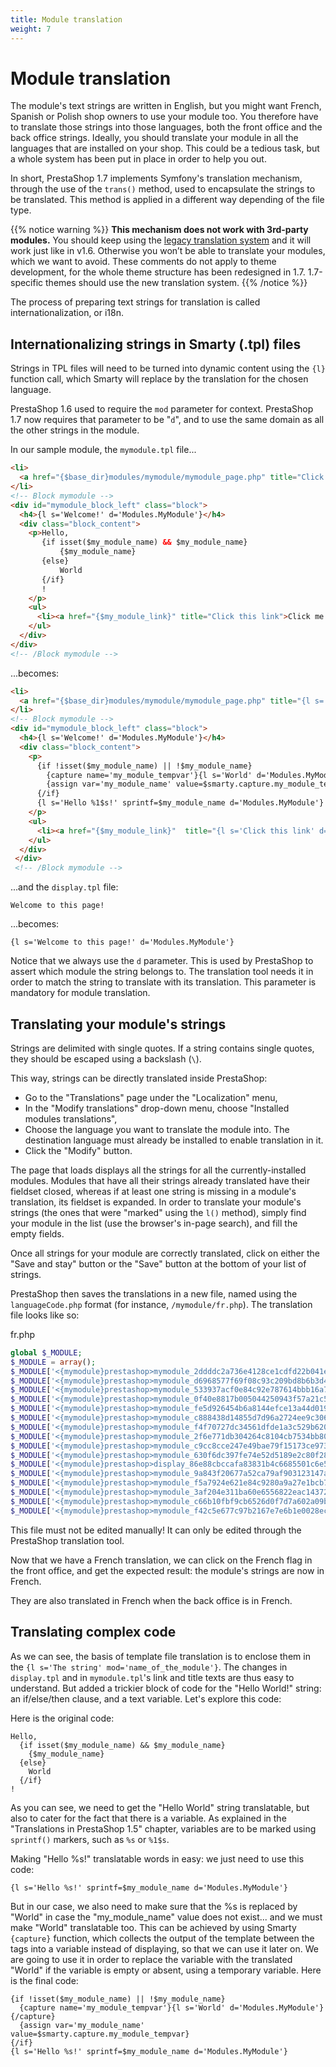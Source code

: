 ```yaml
---
title: Module translation
weight: 7
---
```


Module translation
==================

The module's text strings are written in English, but you might want
French, Spanish or Polish shop owners to use your module too. You
therefore have to translate those strings into those languages, both the
front office and the back office strings. Ideally, you should translate
your module in all the languages that are installed on your shop. This
could be a tedious task, but a whole system has been put in place in
order to help you out.

In short, PrestaShop 1.7 implements Symfony's translation mechanism,
through the use of the `trans()` method, used to encapsulate the strings
to be translated. This method is applied in a different way depending of
the file type.

{{% notice warning %}}
**This mechanism does not work with 3rd-party modules.**
You should keep using the [legacy translation system](http://doc.prestashop.com/display/PS16/Module+translation) and it will work just like in v1.6. Otherwise you won’t be able to translate your modules, which we want to avoid.
These comments do not apply to theme development, for the whole theme structure has been redesigned in 1.7. 1.7-specific themes should use the new translation system.
{{% /notice %}}

The process of preparing text strings for translation is called internationalization, or i18n.

Internationalizing strings in Smarty (.tpl) files
-------------------------------------------------

Strings in TPL files will need to be turned into dynamic content using
the `{l}` function call, which Smarty will replace by the translation
for the chosen language.

PrestaShop 1.6 used to require the `mod` parameter for context.
PrestaShop 1.7 now requires that parameter to be "`d`", and to use the
same domain as all the other strings in the module.

In our sample module, the `mymodule.tpl` file...

```html
<li>
  <a href="{$base_dir}modules/mymodule/mymodule_page.php" title="Click this link">Click me!</a>
</li>
<!-- Block mymodule -->
<div id="mymodule_block_left" class="block">
  <h4>{l s='Welcome!' d='Modules.MyModule'}</h4>
  <div class="block_content">
    <p>Hello,
       {if isset($my_module_name) && $my_module_name}
           {$my_module_name}
       {else}
           World
       {/if}
       !
    </p>
    <ul>
      <li><a href="{$my_module_link}" title="Click this link">Click me!</a></li>
    </ul>
  </div>
</div>
<!-- /Block mymodule -->
```

...becomes:

```html
<li>
  <a href="{$base_dir}modules/mymodule/mymodule_page.php" title="{l s='Click this link' mod='mymodule'}">{l s='Click me!' mod='mymodule'}</a>
</li>
<!-- Block mymodule -->
<div id="mymodule_block_left" class="block">
  <h4>{l s='Welcome!' d='Modules.MyModule'}</h4>
  <div class="block_content">
    <p>
      {if !isset($my_module_name) || !$my_module_name}
        {capture name='my_module_tempvar'}{l s='World' d='Modules.MyModule'}{/capture}
        {assign var='my_module_name' value=$smarty.capture.my_module_tempvar}
      {/if}
      {l s='Hello %1$s!' sprintf=$my_module_name d='Modules.MyModule'}
    </p>
    <ul>
      <li><a href="{$my_module_link}"  title="{l s='Click this link' d='Modules.MyModule'}">{l s='Click me!' d='Modules.MyModule'}</a></li>
    </ul>
  </div>
 </div>
 <!-- /Block mymodule -->
```

...and the `display.tpl` file:

```
Welcome to this page!
```

...becomes:

```
{l s='Welcome to this page!' d='Modules.MyModule'}
```

Notice that we always use the `d` parameter. This is used by PrestaShop
to assert which module the string belongs to. The translation tool needs
it in order to match the string to translate with its translation. This
parameter is mandatory for module translation.


Translating your module's strings
---------------------------------

Strings are delimited with single quotes. If a string contains single
quotes, they should be escaped using a backslash (`\`).

This way, strings can be directly translated inside PrestaShop:

-   Go to the "Translations" page under the "Localization" menu,
-   In the "Modify translations" drop-down menu, choose "Installed
    modules translations",
-   Choose the language you want to translate the module into. The
    destination language must already be installed to enable translation
    in it.
-   Click the "Modify" button.

The page that loads displays all the strings for all the
currently-installed modules. Modules that have all their strings already
translated have their fieldset closed, whereas if at least one string is
missing in a module's translation, its fieldset is expanded. In order to
translate your module's strings (the ones that were "marked" using the
`l()` method), simply find your module in the list (use the browser's
in-page search), and fill the empty fields.

Once all strings for your module are correctly translated, click on
either the "Save and stay" button or the "Save" button at the bottom of
your list of strings.

PrestaShop then saves the translations in a new file, named using the
`languageCode.php` format (for instance, `/mymodule/fr.php`). The
translation file looks like so:

fr.php

```php
global $_MODULE;
$_MODULE = array();
$_MODULE['<{mymodule}prestashop>mymodule_2ddddc2a736e4128ce1cdfd22b041e7f'] = 'Mon module';
$_MODULE['<{mymodule}prestashop>mymodule_d6968577f69f08c93c209bd8b6b3d4d5'] = 'Description du module.';
$_MODULE['<{mymodule}prestashop>mymodule_533937acf0e84c92e787614bbb16a7a0'] = 'Êtes-vous certain de vouloir désinstaller ce module ? Vous perdrez tous vos réglages !';
$_MODULE['<{mymodule}prestashop>mymodule_0f40e8817b005044250943f57a21c5e7'] = 'Aucun nom fourni';
$_MODULE['<{mymodule}prestashop>mymodule_fe5d926454b6a8144efce13a44d019ba'] = 'Valeur de configuration non valide.';
$_MODULE['<{mymodule}prestashop>mymodule_c888438d14855d7d96a2724ee9c306bd'] = 'Réglages mis à jour';
$_MODULE['<{mymodule}prestashop>mymodule_f4f70727dc34561dfde1a3c529b6205c'] = 'Réglages';
$_MODULE['<{mymodule}prestashop>mymodule_2f6e771db304264c8104cb7534bb80cd'] = 'Valeur de configuration';
$_MODULE['<{mymodule}prestashop>mymodule_c9cc8cce247e49bae79f15173ce97354'] = 'Enregistrer';
$_MODULE['<{mymodule}prestashop>mymodule_630f6dc397fe74e52d5189e2c80f282b'] = 'Retour à la liste';
$_MODULE['<{mymodule}prestashop>display_86e88cbccafa83831b4c6685501c6e58'] = 'Bienvenue sur cette page !';
$_MODULE['<{mymodule}prestashop>mymodule_9a843f20677a52ca79af903123147af0'] = 'Bienvenue !';
$_MODULE['<{mymodule}prestashop>mymodule_f5a7924e621e84c9280a9a27e1bcb7f6'] = 'Monde';
$_MODULE['<{mymodule}prestashop>mymodule_3af204e311ba60e6556822eac1437208'] = 'Bonjour %s !';
$_MODULE['<{mymodule}prestashop>mymodule_c66b10fbf9cb6526d0f7d7a602a09b75'] = 'Cliquez sur ce lien';
$_MODULE['<{mymodule}prestashop>mymodule_f42c5e677c97b2167e7e6b1e0028ec6d'] = 'Cliquez-moi !';
```

This file must not be edited manually! It can only be edited through the
PrestaShop translation tool.

Now that we have a French translation, we can click on the French flag
in the front office, and get the expected result: the module's strings
are now in French.

They are also translated in French when the back office is in French.

Translating complex code
------------------------

As we can see, the basis of template file translation is to enclose them
in the `{l s='The string' mod='name_of_the_module'}`. The changes in
`display.tpl` and in `mymodule.tpl`'s link and title texts are thus easy
to understand. But added a trickier block of code for the "Hello World!"
string: an if/else/then clause, and a text variable. Let's explore this
code:

Here is the original code:

```
Hello,
  {if isset($my_module_name) && $my_module_name}
    {$my_module_name}
  {else}
    World
  {/if}
!
```
As you can see, we need to get the "Hello World" string translatable,
but also to cater for the fact that there is a variable. As explained in
the "Translations in PrestaShop 1.5" chapter, variables are to be marked
using `sprintf()` markers, such as `%s` or `%1$s`.

Making "Hello %s!" translatable words in easy: we just need to use this
code:

```
{l s='Hello %s!' sprintf=$my_module_name d='Modules.MyModule'}
```

But in our case, we also need to make sure that the %s is replaced by
"World" in case the "my\_module\_name" value does not exist... and we
must make "World" translatable too. This can be achieved by using Smarty
`{capture}` function, which collects the output of the template between
the tags into a variable instead of displaying, so that we can use it
later on. We are going to use it in order to replace the variable with
the translated "World" if the variable is empty or absent, using a
temporary variable. Here is the final code:

```
{if !isset($my_module_name) || !$my_module_name}
  {capture name='my_module_tempvar'}{l s='World' d='Modules.MyModule'}{/capture}
  {assign var='my_module_name' value=$smarty.capture.my_module_tempvar}
{/if}
{l s='Hello %s!' sprintf=$my_module_name d='Modules.MyModule'}
```
